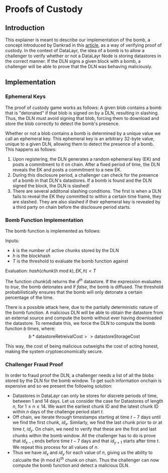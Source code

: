 # Proofs of Custody

## Introduction

This explainer is meant to describe our implementation of the bomb, a concept introduced by Dankrad in this [article](https://dankradfeist.de/ethereum/2021/09/30/proofs-of-custody.html), as a way of verifying proof of custody.  In the context of DataLayr, the idea of a bomb is to allow a challenger to verify whether or not a DataLayr Node is storing datastores in the correct manner.  If the DLN signs a given block with a bomb, a challenger will be able to prove that the DLN was behaving maliciously.

## Implementation

### Ephemeral Keys
The proof of custody game works as follows: A given blob contains a bomb that is "detonated" if that blob is signed on by a DLN, resulting in slashing. Thus, the DLN must avoid signing that blob, forcing them to download and store the blob correctly to detect the bomb's presence. 

Whether or not a blob contains a bomb is determined by a unique value we call an ephemeral key.  This ephemeral key is an arbitrary 32-byte value, unique to a given DLN, allowing them to detect the presence of a bomb.  This happens as follows:

1) Upon registering, the DLN generates a random ephemeral key (EK) and posts a commitment to it on chain.  After a fixed period of time, the DLN reveals the EK and posts a commitment to a new EK.  
2) During this disclosure period, a challenger can check for the presence of a bomb in that DLN's datastores.  If a bomb is found and the DLN signed the block, the DLN is slashed!
3) There are several additonal slashing conditions.  The first is when a DLN fails to reveal the EK they committed to within a certain time frame, they are slashed.  They are also slashed if their ephemeral key is revealed by a third party on chain before the disclosure period starts.  


### Bomb Function Implementation
The bomb function  is implemented as follows:

Inputs:
* *k* is the number of active chunks stored by the DLN
* *h* is the blockhash
* *T* is the threshold to evaluate the bomb function against

Evaluation:
$hash(chunk(h \text{ mod } k), EK, h) < T$


The function $chunk(d)$ returns the $d^{th}$ datastore.   If the expression evaluates to $true$, the bomb detonates and if $false$, the bomb is diffused.  The threshold probabilistically ensures that the bomb will only detonate a certain percentage of the time.  

There is a possible attack here, due to the partially deterministic nature of the bomb function.  A malicious DLN will be able to obtain the datastore from an external source and compute the bomb without ever having downloaded the datastore.  To remediate this, we force the DLN to compute the bomb function $b$ times, where: 
$$b * \text{datastoreRetreivalCost} >> \text{datastoreStorageCost}$$

This way, the cost of being malicious outweighs the cost of acting honest, making the system cryptoeconomically secure.

### Challenger Fraud Proof

In order to fraud proof the DLN, a challenger needs a list of all the blobs stored by the DLN for the bomb window.  To get such information onchain is expensive and so we present the following solution:

* Datastores in DataLayr can only be stores for discrete periods of time, between 1 and 14 days.  Let us consider the case for Datastores of length $n$, for $1\leq n \leq 14$.  We want the earliest chunk ID and the latest chunk ID within $n$ days of the challenge period start $t$.  
*  Off chain, we iterate through timestamps starting at time $t-7$ days until we find the first chunk, $id_x$.  Similarly, we find the last chunk prior to or at time $t$, $id_y$.  On chain, we need to verify that these are the first and last chunks within the bomb window.  All the challenger has to do is prove that $id_{x-1}$ ends before time $t-7$ days and that $id_{y+1}$ starts after time $t$.  We repeat this process for all values of $n$.
* Thus we have $id_x$ and $id_y$ for each value of $n$, giving us the ability to calcualte the $(h \text{ mod } k)^{th}$ chunk on chain.  Thus the challenger can now compute the bomb function and detect a malicious DLN.






